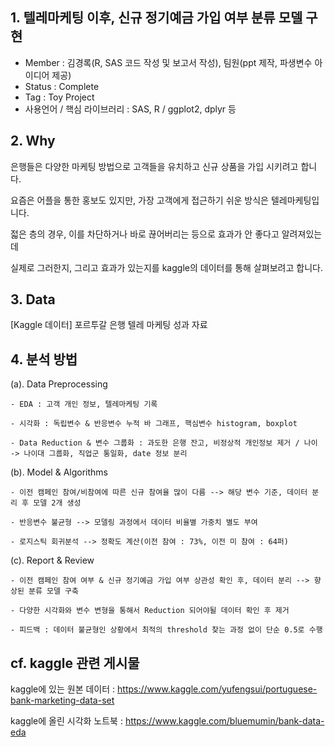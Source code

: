 ## 1. 텔레마케팅 이후, 신규 정기예금 가입 여부 분류 모델 구현

  - Member : 김경록(R, SAS 코드 작성 및 보고서 작성), 팀원(ppt 제작, 파생변수 아이디어 제공)
  - Status : Complete
  - Tag : Toy Project
  - 사용언어 / 핵심 라이브러리 : SAS, R / ggplot2, dplyr 등

## 2. Why

은행들은 다양한 마케팅 방법으로 고객들을 유치하고 신규 상품을 가입 시키려고 합니다.

요즘은 어플을 통한 홍보도 있지만, 가장 고객에게 접근하기 쉬운 방식은 텔레마케팅입니다.

젋은 층의 경우, 이를 차단하거나 바로 끊어버리는 등으로 효과가 안 좋다고 알려져있는데

실제로 그러한지, 그리고 효과가 있는지를 kaggle의 데이터를 통해 살펴보려고 합니다.

## 3. Data

[Kaggle 데이터] 포르투갈 은행 텔레 마케팅 성과 자료

## 4. 분석 방법

(a). Data Preprocessing

	- EDA : 고객 개인 정보, 텔레마케팅 기록

	- 시각화 : 독립변수 & 반응변수 누적 바 그래프, 핵심변수 histogram, boxplot

	- Data Reduction & 변수 그룹화 : 과도한 은행 잔고, 비정상적 개인정보 제거 / 나이 -> 나이대 그룹화, 직업군 통일화, date 정보 분리

(b). Model & Algorithms

	- 이전 캠페인 참여/비참여에 따른 신규 참여율 많이 다름 --> 해당 변수 기준, 데이터 분리 후 모델 2개 생성

	- 반응변수 불균형 --> 모델링 과정에서 데이터 비율별 가중치 별도 부여

	- 로지스틱 회귀분석 --> 정확도 계산(이전 참여 : 73%, 이전 미 참여 : 64퍼)

(c). Report & Review

	- 이전 캠페인 참여 여부 & 신규 정기예금 가입 여부 상관성 확인 후, 데이터 분리 --> 향상된 분류 모델 구축

	- 다양한 시각화와 변수 변형을 통해서 Reduction 되어야될 데이터 확인 후 제거

	- 피드백 : 데이터 불균형인 상황에서 최적의 threshold 찾는 과정 없이 단순 0.5로 수행

## cf. kaggle 관련 게시물

kaggle에 있는 원본 데이터 : https://www.kaggle.com/yufengsui/portuguese-bank-marketing-data-set

kaggle에 올린 시각화 노트북 : https://www.kaggle.com/bluemumin/bank-data-eda
